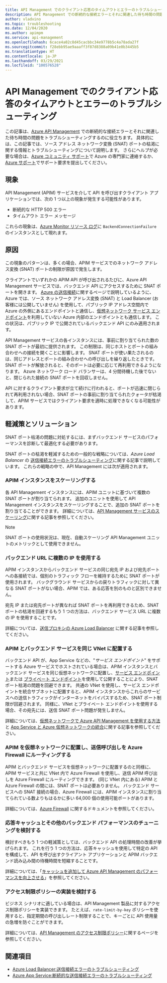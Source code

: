 ```yaml
---
title: API Management でのクライアント応答のタイムアウトとエラーのトラブルシューティング
description: API Management での断続的な接続エラーとそれに関連した待ち時間の問題をトラブルシューティングする
author: vladvino
ms.topic: troubleshooting
ms.date: 12/04/2020
ms.author: apimpm
ms.service: api-management
ms.openlocfilehash: 6cace4a02c8d45cacbbc34e9778b5c4a78ada27f
ms.sourcegitcommit: f28ebb95ae9aaaff3f87d8388a09b41e0b3445b5
ms.translationtype: HT
ms.contentlocale: ja-JP
ms.lasthandoff: 03/29/2021
ms.locfileid: "100576528"
---
```

# <a name="troubleshooting-client-response-timeouts-and-errors-with-api-management"></a>API Management でのクライアント応答のタイムアウトとエラーのトラブルシューティング

この記事は、[Azure API Management](./api-management-key-concepts.md) での断続的な接続エラーとそれに関連した待ち時間の問題をトラブルシューティングするのに役立ちます。 具体的には、この記事では、ソース アドレス ネットワーク変換 (SNAT) ポートの枯渇に関する情報とトラブルシューティングについて説明します。 さらにヘルプが必要な場合は、[Azure コミュニティ サポート](https://azure.microsoft.com/support/community/)で Azure の専門家に連絡するか、[Azure サポート](https://azure.microsoft.com/support/options/)でサポート要求を提出してください。

## <a name="symptoms"></a>現象

API Management (APIM) サービスを介して API を呼び出すクライアント アプリケーションでは、次の 1 つ以上の現象が発生する可能性があります。

* 断続的な HTTP 500 エラー
* タイムアウト エラー メッセージ

これらの現象は、[Azure Monitor リソース ログ](../azure-monitor/essentials/resource-logs.md)に `BackendConnectionFailure` のインスタンスとして現れます。

## <a name="cause"></a>原因

この現象のパターンは、多くの場合、APIM サービスでのネットワーク アドレス変換 (SNAT) ポートの制限が原因で発生します。

クライアントでいずれかの APIM API が呼び出されるたびに、Azure API Management サービスでは、バックエンド API にアクセスするために SNAT ポートを開きます。 [Azure の送信接続](../load-balancer/load-balancer-outbound-connections.md)に関するページで説明しているように、Azure では、ソース ネットワーク アドレス変換 (SNAT) と Load Balancer (お客様には公開していません) を使用して、パブリック IP アドレス空間内で Azure の外側にあるエンドポイントと通信し、[仮想ネットワーク サービス エンドポイント](../virtual-network/virtual-network-service-endpoints-overview.md)を利用していない Azure 内部のエンドポイントとも通信します。 この状況は、パブリック IP で公開されているバックエンド API にのみ適用されます。

API Management サービスの各インスタンスには、事前に割り当てられた数の SNAT ポートが最初に提供されます。 この制限は、同じホストとポートの組み合わせへの接続を開くことに影響します。 SNAT ポートが使い果たされるのは、同じアドレスとポートの組み合わせへの呼び出しを繰り返したときです。 SNAT ポートが解放されると、そのポートは必要に応じて再利用できるようになります。 Azure ネットワーク ロード バランサーは、4 分間待機した後でないと、閉じられた接続の SNAT ポートを回収しません。

API に対するクライアント要求が立て続けに行われると、ポートが迅速に閉じられて再利用されない場合、SNAT ポートの事前に割り当てられたクォータが枯渇して、APIM サービスではクライアント要求を適時に処理できなくなる可能性があります。

## <a name="mitigations-and-solutions"></a>軽減策とソリューション

SNAT ポート枯渇の問題に対処するには、まずバックエンド サービスのパフォーマンスを診断して最適化する必要があります。

SNAT ポートの枯渇を軽減するための一般的な戦略については、*Azure Load Balancer* の [送信接続エラーのトラブルシューティング](../load-balancer/troubleshoot-outbound-connection.md)に関する記事で説明しています。 これらの戦略の中で、API Management には次が適用されます。

### <a name="scale-your-apim-instance"></a>APIM インスタンスをスケーリングする

各 API Management インスタンスには、APIM ユニットに基づいて複数の SNAT ポートが割り当てられます。 追加のユニットを使用して API Management インスタンスをスケーリングすることで、追加の SNAT ポートを割り当てることができます。 詳細については、[API Management サービスのスケーリング](upgrade-and-scale.md#scale-your-api-management-service)に関する記事を参照してください。

> [!NOTE]
> SNAT ポートの使用状況は、現在、自動スケーリング API Management ユニットのメトリックとして使用できません。

### <a name="use-multiple-ips-for-your-backend-urls"></a>バックエンド URL に複数の IP を使用する

APIM インスタンスからバックエンド サービスの同じ宛先 IP および宛先ポートへの各接続では、個別のトラフィック フローを維持するために SNAT ポートが使用されます。 バックグラウンド サービスからの戻りトラフィックに対して異なる SNAT ポートがない場合、APIM では、ある応答を別のものと区別できません。

宛先 IP または宛先ポートが異なれば SNAT ポートを再利用できるため、SNAT ポートの枯渇を回避するもう 1 つの方法は、バックエンド サービス URL に複数の IP を使用することです。

詳細については、[送信プロキシの Azure Load Balancer](../load-balancer/load-balancer-outbound-connections.md) に関する記事を参照してください。

### <a name="place-your-apim-and-backend-service-in-the-same-vnet"></a>APIM とバックエンド サービスを同じ VNet に配置する

バックエンド API が、App Service などの、"*サービス エンドポイント*" をサポートする Azure サービスでホストされている場合は、APIM インスタンスとバックエンド サービスを同じ仮想ネットワークに配置し、[サービス エンドポイント](../virtual-network/virtual-network-service-endpoints-overview.md)または [プライベート エンドポイント](../private-link/private-endpoint-overview.md)を使用して公開することにより、SNAT ポート枯渇の問題を回避できます。 共通の VNet を使用し、サービス エンドポイントを統合サブネットに配置すると、APIM インスタンスからこれらのサービスへの送信トラフィックがインターネットをバイパスするため、SNAT ポート制限が回避されます。 同様に、VNet とプライベート エンドポイントを使用する場合、その宛先には、送信 SNAT ポート問題が発生しません。

詳細については、[仮想ネットワークで Azure API Management を使用する方法](api-management-using-with-vnet.md)と [App Service と Azure 仮想ネットワークの統合](../app-service/web-sites-integrate-with-vnet.md)に関する記事を参照してください。

### <a name="place-your-apim-in-a-virtual-network-and-route-outbound-calls-to-azure-firewall"></a>APIM を仮想ネットワークに配置し、送信呼び出しを Azure Firewall にルーティングする

APIM とバックエンド サービスを仮想ネットワークに配置するのと同様に、APIM サービスと共に VNet 内で Azure Firewall を使用し、送信 APIM 呼び出しを Azure Firewall にルーティングできます。 (同じ VNet 内にある) APIM と Azure Firewall の間には、SNAT ポートは必要ありません。 バックエンド サービスへの SNAT 接続の場合、Azure Firewall には、APIM インスタンスに割り当てられている数よりもはるかに多い 64,000 個の使用可能ポートがあります。

詳細については、[Azure Firewall](../firewall/overview.md) に関するドキュメントを参照してください。

### <a name="consider-response-caching-and-other-backend-performance-tuning"></a>応答キャッシュとその他のバックエンド パフォーマンスのチューニングを検討する

検討すべきもう 1 つの軽減策としては、バックエンド API の処理時間の改善が挙げられます。 これを行う 1 つの方法は、応答キャッシュを使用して特定の API を構成して、API を呼び出すクライアント アプリケーションと APIM バックエンド読み込み間の待機時間を短縮することです。

詳細については、「[キャッシュを追加して Azure API Management のパフォーマンスを向上させる](api-management-howto-cache.md)」を参照してください。

### <a name="consider-implementing-access-restriction-policies"></a>アクセス制限ポリシーの実装を検討する

ビジネス シナリオに適している場合は、API Management 製品に対するアクセス制限ポリシーを実装できます。 たとえば、`rate-limit-by-key` ポリシーを使用すると、指定期間の呼び出しレート制限することで、キーごとに API 使用量の急増を防ぐことができます。

詳細については、[API Management のアクセス制限ポリシー](api-management-access-restriction-policies.md)に関するページを参照してください。

## <a name="see-also"></a>関連項目

* [Azure Load Balancer:送信接続エラーのトラブルシューティング](../load-balancer/troubleshoot-outbound-connection.md)
* [Azure App Service:断続的な送信接続エラーのトラブルシューティング](../app-service/troubleshoot-intermittent-outbound-connection-errors.md)
